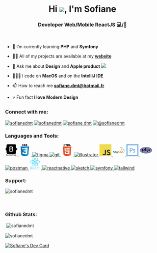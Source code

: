<h1 align="center">Hi  <img src="https://media.giphy.com/media/hvRJCLFzcasrR4ia7z/giphy.gif" width="40px">,    I'm Sofiane</h1>
<h3 align="center">Developer Web/Mobile ReactJS 💻/📱</h3><br>

- 🌱 I’m currently learning **PHP** and **Symfony**

- 👨‍💻 All of my projects are available at my **[website](https://www.sofianedmt.com)**

- 💬 Ask me about **Design** and **Apple product** <img src="https://user-images.githubusercontent.com/77084325/185497713-5061c1d6-783a-4117-b298-5138e4fead25.svg" width="30px">

- 👨🏽‍💻 I code on **MacOS** and on the **IntelliJ IDE**

- 📫 How to reach me **sofiane.dmt@hotmail.fr**

- ⚡ Fun fact **I love Modern Design**

<h3 align="left">Connect with me:</h3>
<p align="left">
<a href="https://twitter.com/sofianedmt" target="blank"><img align="center" src="https://raw.githubusercontent.com/rahuldkjain/github-profile-readme-generator/master/src/images/icons/Social/twitter.svg" alt="sofianedmt" height="30" width="40" /></a>
<a href="https://linkedin.com/in/sofianedmt" target="blank"><img align="center" src="https://raw.githubusercontent.com/rahuldkjain/github-profile-readme-generator/master/src/images/icons/Social/linked-in-alt.svg" alt="sofianedmt" height="30" width="40" /></a>
<a href="https://fb.com/sofiane dmt" target="blank"><img align="center" src="https://raw.githubusercontent.com/rahuldkjain/github-profile-readme-generator/master/src/images/icons/Social/facebook.svg" alt="sofiane dmt" height="30" width="40" /></a>
<a href="https://instagram.com/@sofianedmt" target="blank"><img align="center" src="https://raw.githubusercontent.com/rahuldkjain/github-profile-readme-generator/master/src/images/icons/Social/instagram.svg" alt="@sofianedmt" height="30" width="40" /></a>
</p>

<h3 align="left">Languages and Tools:</h3>
<p align="left"> <a href="https://getbootstrap.com" target="_blank" rel="noreferrer"> <img src="https://raw.githubusercontent.com/devicons/devicon/master/icons/bootstrap/bootstrap-plain-wordmark.svg" alt="bootstrap" width="40" height="40"/> </a> <a href="https://www.w3schools.com/css/" target="_blank" rel="noreferrer"> <img src="https://raw.githubusercontent.com/devicons/devicon/master/icons/css3/css3-original-wordmark.svg" alt="css3" width="40" height="40"/> </a> <a href="https://www.figma.com/" target="_blank" rel="noreferrer"> <img src="https://www.vectorlogo.zone/logos/figma/figma-icon.svg" alt="figma" width="40" height="40"/> </a> <a href="https://git-scm.com/" target="_blank" rel="noreferrer"> <img src="https://www.vectorlogo.zone/logos/git-scm/git-scm-icon.svg" alt="git" width="40" height="40"/> </a> <a href="https://www.w3.org/html/" target="_blank" rel="noreferrer"> <img src="https://raw.githubusercontent.com/devicons/devicon/master/icons/html5/html5-original-wordmark.svg" alt="html5" width="40" height="40"/> </a> <a href="https://www.adobe.com/in/products/illustrator.html" target="_blank" rel="noreferrer"> <img src="https://www.vectorlogo.zone/logos/adobe_illustrator/adobe_illustrator-icon.svg" alt="illustrator" width="40" height="40"/> </a> <a href="https://developer.mozilla.org/en-US/docs/Web/JavaScript" target="_blank" rel="noreferrer"> <img src="https://raw.githubusercontent.com/devicons/devicon/master/icons/javascript/javascript-original.svg" alt="javascript" width="40" height="40"/> </a> <a href="https://www.mysql.com/" target="_blank" rel="noreferrer"> <img src="https://raw.githubusercontent.com/devicons/devicon/master/icons/mysql/mysql-original-wordmark.svg" alt="mysql" width="40" height="40"/> </a> <a href="https://www.photoshop.com/en" target="_blank" rel="noreferrer"> <img src="https://raw.githubusercontent.com/devicons/devicon/master/icons/photoshop/photoshop-line.svg" alt="photoshop" width="40" height="40"/> </a> <a href="https://www.php.net" target="_blank" rel="noreferrer"> <img src="https://raw.githubusercontent.com/devicons/devicon/master/icons/php/php-original.svg" alt="php" width="40" height="40"/> </a> <a href="https://postman.com" target="_blank" rel="noreferrer"> <img src="https://www.vectorlogo.zone/logos/getpostman/getpostman-icon.svg" alt="postman" width="40" height="40"/> </a> <a href="https://reactjs.org/" target="_blank" rel="noreferrer"> <img src="https://raw.githubusercontent.com/devicons/devicon/master/icons/react/react-original-wordmark.svg" alt="react" width="40" height="40"/> </a> <a href="https://reactnative.dev/" target="_blank" rel="noreferrer"> <img src="https://reactnative.dev/img/header_logo.svg" alt="reactnative" width="40" height="40"/> </a> <a href="https://www.sketch.com/" target="_blank" rel="noreferrer"> <img src="https://www.vectorlogo.zone/logos/sketchapp/sketchapp-icon.svg" alt="sketch" width="40" height="40"/> </a> <a href="https://symfony.com" target="_blank" rel="noreferrer"> <img src="https://symfony.com/logos/symfony_black_03.svg" alt="symfony" width="40" height="40"/> </a> <a href="https://tailwindcss.com/" target="_blank" rel="noreferrer"> <img src="https://www.vectorlogo.zone/logos/tailwindcss/tailwindcss-icon.svg" alt="tailwind" width="40" height="40"/> </a> </p>

<h3 align="left">Support:</h3>
<p><a href="https://www.buymeacoffee.com/sofianedmt"> <img align="left" src="https://cdn.buymeacoffee.com/buttons/v2/default-yellow.png" height="50" width="210" alt="sofianedmt" /></a></p><br><br><br>

<h3 align="left">Github Stats:</h3>
<p>&nbsp;<img align="center" src="https://github-readme-stats.vercel.app/api?username=sofianedmt&show_icons=true&locale=en" alt="sofianedmt" /></p>

<p><img align="center" src="https://github-readme-streak-stats.herokuapp.com/?user=sofianedmt&" alt="sofianedmt" /></p>

<p><a top="50" href="https://app.daily.dev/SofianeDmt">
  <img align="center" src="https://api.daily.dev/devcards/690615dec3ab495cab771a119f88d314.png?r=ccm" width="400" alt="Sofiane's Dev Card"/></a><p>
